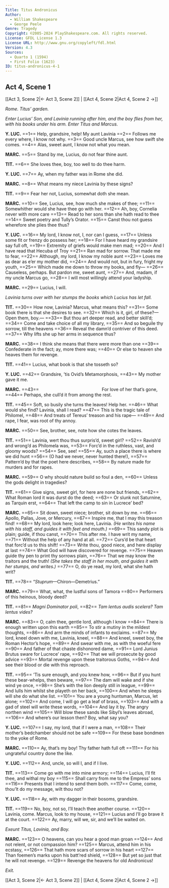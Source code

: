 ```yaml
---
Title: Titus Andronicus
Author: 
  - William Shakespeare
  - George Peele
Genre: Tragedy
Copyright: ©2005-2024 PlayShakespeare.com. All rights reserved.
License: GFDL License 1.3
License URL: http://www.gnu.org/copyleft/fdl.html
Version: 4.3
Sources:
  - Quarto 1 (1594)
  - First Folio (1623)
ID: titus-andronicus-4-1
---
```


## Act 4, Scene 1
[[Act 3, Scene 2|← Act 3, Scene 2]] | [[Act 4, Scene 2|Act 4, Scene 2 →]]

*Rome. Titus’ garden.*

*Enter Lucius’ Son, and Lavinia running after him, and the boy flies from her, with his books under his arm. Enter Titus and Marcus.*

**Y. LUC.**
==1== Help, grandsire, help! My aunt Lavinia
==2== Follows me every where, I know not why.
==3== Good uncle Marcus, see how swift she comes.
==4== Alas, sweet aunt, I know not what you mean.

**MARC.**
==5== Stand by me, Lucius, do not fear thine aunt.

**TIT.**
==6== She loves thee, boy, too well to do thee harm.

**Y. LUC.**
==7== Ay, when my father was in Rome she did.

**MARC.**
==8== What means my niece Lavinia by these signs?

**TIT.**
==9== Fear her not, Lucius, somewhat doth she mean.

**MARC.**
==10== See, Lucius, see, how much she makes of thee;
==11== Somewhither would she have thee go with her.
==12== Ah, boy, Cornelia never with more care
==13== Read to her sons than she hath read to thee
==14== Sweet poetry and Tully’s Orator.
==15== Canst thou not guess wherefore she plies thee thus?

**Y. LUC.**
==16== My lord, I know not, I, nor can I guess,
==17== Unless some fit or frenzy do possess her;
==18== For I have heard my grandsire say full oft,
==19== Extremity of griefs would make men mad;
==20== And I have read that Hecuba of Troy
==21== Ran mad for sorrow. That made me to fear,
==22== Although, my lord, I know my noble aunt
==23== Loves me as dear as e’er my mother did,
==24== And would not, but in fury, fright my youth,
==25== Which made me down to throw my books, and fly⁠—
==26== Causeless, perhaps. But pardon me, sweet aunt,
==27== And, madam, if my uncle Marcus go,
==28== I will most willingly attend your ladyship.

**MARC.**
==29== Lucius, I will.

*Lavinia turns over with her stumps the books which Lucius has let fall.*

**TIT.**
==30== How now, Lavinia? Marcus, what means this?
==31== Some book there is that she desires to see.
==32== Which is it, girl, of these?—Open them, boy.⁠—
==33== But thou art deeper read, and better skill’d;
==34== Come and take choice of all my library,
==35== And so beguile thy sorrow, till the heavens
==36== Reveal the damn’d contriver of this deed.
==37== Why lifts she up her arms in sequence thus?

**MARC.**
==38== I think she means that there were more than one
==39== Confederate in the fact; ay, more there was;
==40== Or else to heaven she heaves them for revenge.

**TIT.**
==41== Lucius, what book is that she tosseth so?

**Y. LUC.**
==42== Grandsire, ’tis Ovid’s Metamorphosis,
==43== My mother gave it me.

**MARC.**
==43==               For love of her that’s gone,
==44== Perhaps, she cull’d it from among the rest.

**TIT.**
==45== Soft, so busily she turns the leaves! Help her.
==46== What would she find? Lavinia, shall I read?
==47== This is the tragic tale of Philomel,
==48== And treats of Tereus’ treason and his rape⁠—
==49== And rape, I fear, was root of thy annoy.

**MARC.**
==50== See, brother, see, note how she cotes the leaves.

**TIT.**
==51== Lavinia, wert thou thus surpris’d, sweet girl?
==52== Ravish’d and wrong’d as Philomela was,
==53== Forc’d in the ruthless, vast, and gloomy woods?
==54== See, see!
==55== Ay, such a place there is where we did hunt
==56== (O had we never, never hunted there!),
==57== Pattern’d by that the poet here describes,
==58== By nature made for murders and for rapes.

**MARC.**
==59== O why should nature build so foul a den,
==60== Unless the gods delight in tragedies?

**TIT.**
==61== Give signs, sweet girl, for here are none but friends,
==62== What Roman lord it was durst do the deed;
==63== Or slunk not Saturnine, as Tarquin erst,
==64== That left the camp to sin in Lucrece’ bed?

**MARC.**
==65== Sit down, sweet niece; brother, sit down by me.
==66== Apollo, Pallas, Jove, or Mercury,
==67== Inspire me, that I may this treason find!
==68== My lord, look here; look here, Lavinia.
*(He writes his name with his staff, and guides it with feet and mouth.)*
==69== This sandy plot is plain; guide, if thou canst,
==70== This after me. I have writ my name,
==71== Without the help of any hand at all.
==72== Curs’d be that heart that forc’d us to this shift!
==73== Write thou, good niece, and here display at last
==74== What God will have discovered for revenge.
==75== Heaven guide thy pen to print thy sorrows plain,
==76== That we may know the traitors and the truth!
*(She takes the staff in her mouth, and guides it with her stumps, and writes.)*
==77== O, do ye read, my lord, what she hath writ?

**TIT.**
==78== “*Stuprum*—Chiron—Demetrius.”

**MARC.**
==79== What, what, the lustful sons of Tamora
==80== Performers of this heinous, bloody deed?

**TIT.**
==81== *Magni Dominator poli*,
==82== *Tam lentus audis scelera? Tam lentus vides?*

**MARC.**
==83== O, calm thee, gentle lord, although I know
==84== There is enough written upon this earth
==85== To stir a mutiny in the mildest thoughts,
==86== And arm the minds of infants to exclaims.
==87== My lord, kneel down with me, Lavinia, kneel,
==88== And kneel, sweet boy, the Roman Hector’s hope,
==89== And swear with me, as with the woeful fere
==90== And father of that chaste dishonored dame,
==91== Lord Junius Brutus sware for Lucrece’ rape,
==92== That we will prosecute by good advice
==93== Mortal revenge upon these traitorous Goths,
==94== And see their blood or die with this reproach.

**TIT.**
==95== ’Tis sure enough, and you knew how,
==96== But if you hunt these bear-whelps, then beware,
==97== The dam will wake and if she wind ye once,
==98== She’s with the lion deeply still in league,
==99== And lulls him whilst she playeth on her back,
==100== And when he sleeps will she do what she list.
==101== You are a young huntsman, Marcus, let alone;
==102== And come, I will go get a leaf of brass,
==103== And with a gad of steel will write these words,
==104== And lay it by. The angry northen wind
==105== Will blow these sands like Sibyl’s leaves abroad,
==106== And where’s our lesson then? Boy, what say you?

**Y. LUC.**
==107== I say, my lord, that if I were a man,
==108== Their mother’s bedchamber should not be safe
==109== For these base bondmen to the yoke of Rome.

**MARC.**
==110== Ay, that’s my boy! Thy father hath full oft
==111== For his ungrateful country done the like.

**Y. LUC.**
==112== And, uncle, so will I, and if I live.

**TIT.**
==113== Come go with me into mine armory;
==114== Lucius, I’ll fit thee, and withal my boy
==115== Shall carry from me to the Empress’ sons
==116== Presents that I intend to send them both.
==117== Come, come, thou’lt do my message, wilt thou not?

**Y. LUC.**
==118== Ay, with my dagger in their bosoms, grandsire.

**TIT.**
==119== No, boy, not so, I’ll teach thee another course.
==120== Lavinia, come. Marcus, look to my house,
==121== Lucius and I’ll go brave it at the court.
==122== Ay, marry, will we, sir, and we’ll be waited on.

*Exeunt Titus, Lavinia, and Boy.*

**MARC.**
==123== O heavens, can you hear a good man groan
==124== And not relent, or not compassion him?
==125== Marcus, attend him in his ecstasy,
==126== That hath more scars of sorrow in his heart
==127== Than foemen’s marks upon his batt’red shield,
==128== But yet so just that he will not revenge.
==129== Revenge the heavens for old Andronicus!

*Exit.*

[[Act 3, Scene 2|← Act 3, Scene 2]] | [[Act 4, Scene 2|Act 4, Scene 2 →]]